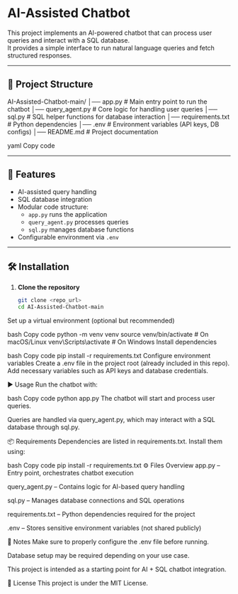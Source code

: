# AI-Assisted Chatbot

This project implements an AI-powered chatbot that can process user queries and interact with a SQL database.  
It provides a simple interface to run natural language queries and fetch structured responses.

---

## 📂 Project Structure

AI-Assisted-Chatbot-main/
│── app.py # Main entry point to run the chatbot
│── query_agent.py # Core logic for handling user queries
│── sql.py # SQL helper functions for database interaction
│── requirements.txt # Python dependencies
│── .env # Environment variables (API keys, DB configs)
│── README.md # Project documentation

yaml
Copy code

---

## 🚀 Features

- AI-assisted query handling  
- SQL database integration  
- Modular code structure:
  - `app.py` runs the application
  - `query_agent.py` processes queries
  - `sql.py` manages database functions  
- Configurable environment via `.env`  

---

## 🛠️ Installation

1. **Clone the repository**
   ```bash
   git clone <repo_url>
   cd AI-Assisted-Chatbot-main
Set up a virtual environment (optional but recommended)

bash
Copy code
python -m venv venv
source venv/bin/activate   # On macOS/Linux
venv\Scripts\activate      # On Windows
Install dependencies

bash
Copy code
pip install -r requirements.txt
Configure environment variables
Create a .env file in the project root (already included in this repo).
Add necessary variables such as API keys and database credentials.

▶️ Usage
Run the chatbot with:

bash
Copy code
python app.py
The chatbot will start and process user queries.

Queries are handled via query_agent.py, which may interact with a SQL database through sql.py.

📦 Requirements
Dependencies are listed in requirements.txt. Install them using:

bash
Copy code
pip install -r requirements.txt
⚙️ Files Overview
app.py – Entry point, orchestrates chatbot execution

query_agent.py – Contains logic for AI-based query handling

sql.py – Manages database connections and SQL operations

requirements.txt – Python dependencies required for the project

.env – Stores sensitive environment variables (not shared publicly)

📌 Notes
Make sure to properly configure the .env file before running.

Database setup may be required depending on your use case.

This project is intended as a starting point for AI + SQL chatbot integration.

📝 License
This project is under the MIT License.

